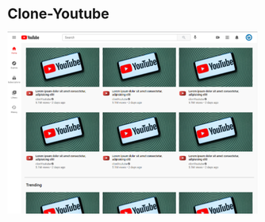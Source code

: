 # Clone-Youtube

![cover image](https://github.com/Alonso-Pablo/clone-Youtube/blob/master/public/Preview.png 'Preview, Working in Progress')